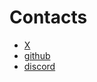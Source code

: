 # Contacts

- [X](https://x.com/graffioh)
- [github](https://github.com/graffioh)
- [discord](http://discordapp.com/users/165500587109122049)
